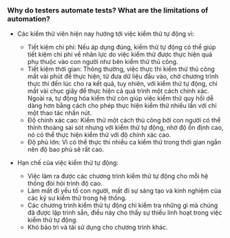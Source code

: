 ### Why do testers automate tests? What are the limitations of automation?

- Các kiểm thử viên hiện nay hướng tới việc kiểm thử tự động vì:
     + Tiết kiệm chi phí: Nếu áp dụng đúng, kiểm thử tự động có thể giúp tiết kiệm chi phí về nhân lực do việc kiểm thử được thực hiện quá phụ thuộc vào con người như bên kiểm thử thủ công.
     + Tiết kiệm thời gian: Thông thường, việc thực thi kiểm thử thủ công mất vài phút để thực hiện, từ đưa dữ liệu đầu vào, chờ chương trình thực thi đến lúc cho ra kết quả, tuy nhiên, với kiểm thử tự động, chỉ mất vài chục giây để thực hiện cả quá trình một cách chính xác. Ngoài ra, tự động hóa kiểm thử còn giúp việc kiểm thử quy hồi dễ dàng hơn bằng cách cho phép thực hiện kiểm thử nhiều lần với chỉ một thao tác nhấn nút.
     + Độ chính xác cao: Kiểm thử một cách thủ công bởi con người có thể thỉnh thoảng sai sót nhưng với kiểm thử tự động, nhờ độ ổn định cao, nó có thể thực hiện kiểm thử với độ chính xác cao. 
     + Độ phủ lớn: Vì có thể thực thi nhiều ca kiểm thử trong thời gian ngắn nên độ bao phủ sẽ rất cao.

- Hạn chế của việc kiểm thử tự động:
     + Việc làm ra được các chương trình kiểm thử tự động cho mỗi hệ thống đòi hỏi trình độ cao.
     + Làm mất đi yếu tố con người, mất đi sự sáng tạo và kinh nghiệm của các kỹ sư kiểm thử trong hệ thống.
     + Các chương trình kiểm thử tự động chỉ kiểm tra những gì mà chúng đã được lập trình sẵn, điều này cho thấy sự thiếu linh hoạt trong việc kiểm thử tự động.
     + Khó bảo trì và tái sử dụng cho chương trình khác.
